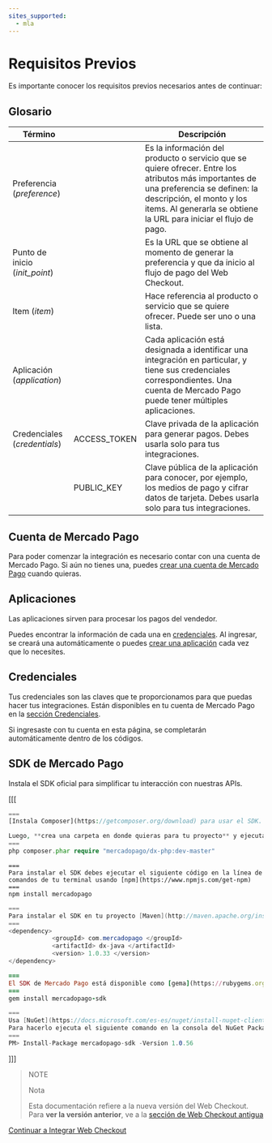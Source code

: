 ```yaml
---
sites_supported:
  - mla
---
```


# Requisitos Previos
Es importante conocer los requisitos previos necesarios antes de continuar:

## Glosario

Término		| 							|	Descripción
------------	| ----------- 			| 	-----------
Preferencia (_preference_)	|							|	Es la información del producto o servicio que se quiere ofrecer. Entre los atributos más importantes de una preferencia se definen: la descripción, el monto y los items. Al generarla se obtiene la URL para iniciar el flujo de pago.
Punto de inicio (_init_point_) 	|							|	Es la URL que se obtiene al momento de generar la preferencia y que da inicio al flujo de pago del Web Checkout.
Item (_item_)			|							|	Hace referencia al producto o servicio que se quiere ofrecer. Puede ser uno o una lista.
Aplicación (_application_)|            | Cada aplicación está designada a identificar una integración en particular, y tiene sus credenciales correspondientes. Una cuenta de Mercado Pago puede tener múltiples aplicaciones.
Credenciales (_credentials_) | ACCESS_TOKEN				|	Clave privada de la aplicación para generar pagos. Debes usarla solo para tus integraciones.
				|PUBLIC_KEY				|	Clave pública de la aplicación para conocer, por ejemplo, los medios de pago y cifrar datos de tarjeta. Debes usarla solo para tus integraciones.

## Cuenta de Mercado Pago

Para poder comenzar la integración es necesario contar con una cuenta de Mercado Pago.
Si aún no tienes una, puedes [crear una cuenta de Mercado Pago](https://www.mercadopago.com.ar/) cuando quieras.

## Aplicaciones

Las aplicaciones sirven para procesar los pagos del vendedor.

Puedes encontrar la información de cada una en [credenciales](https://www.mercadopago.com/mla/account/credentials). Al ingresar, se creará una automáticamente o puedes [crear una aplicación](https://applications.mercadopago.com/) cada vez que lo necesites.


## Credenciales
Tus credenciales son las claves que te proporcionamos para que puedas hacer tus integraciones. Están disponibles en tu cuenta de Mercado Pago en la [sección Credenciales](https://www.mercadopago.com/mla/account/credentials).

Si ingresaste con tu cuenta en esta página, se completarán automáticamente dentro de los códigos.


## SDK de Mercado Pago
Instala el SDK oficial para simplificar tu interacción con nuestras APIs.

[[[
```php
===
[Instala Composer](https://getcomposer.org/download) para usar el SDK.

Luego, **crea una carpeta en donde quieras para tu proyecto** y ejecuta dentro de ella, el siguiente código desde la terminal:
===
php composer.phar require "mercadopago/dx-php:dev-master"
```
```node
===
Para instalar el SDK debes ejecutar el siguiente código en la línea de comandos de tu terminal usando [npm](https://www.npmjs.com/get-npm)
===
npm install mercadopago
```
```java
===
Para instalar el SDK en tu proyecto [Maven](http://maven.apache.org/install.html) agrega la siguiente dependencia en tu archivo pom.xml y luego ejecuta 'maven install'
===
<dependency>
		    <groupId> com.mercadopago </groupId>
		    <artifactId> dx-java </artifactId>
		    <version> 1.0.33 </version>
</dependency>
```
```ruby
===
El SDK de Mercado Pago está disponible como [gema](https://rubygems.org/gems/mercadopago-sdk), para instalarla debes ejecutar el siguiente código en la línea de comandos:
===
gem install mercadopago-sdk
```
```csharp
===
Usa [NuGet](https://docs.microsoft.com/es-es/nuget/install-nuget-client-tools) para instalar el SDK .NET de Mercado Pago.
Para hacerlo ejecuta el siguiente comando en la consola del NuGet Package Manager:
===
PM> Install-Package mercadopago-sdk -Version 1.0.56
```
]]]

>NOTE
>
>Nota
>
> Esta documentación refiere a la nueva versión del Web Checkout. Para **ver la versión anterior**, ve a la [sección de Web Checkout antigua](https://www.mercadopago.com.ar/developers/es/guides/payments/web-payment-checkout/v1/introduction/)

[Continuar a Integrar Web Checkout](https://beta.mercadopago.com.ar/developers/es/guides/payments/web-payment-checkout/integration)
